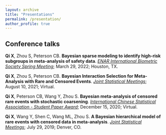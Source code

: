 ```yaml
---
layout: archive
title: "Presentations"
permalink: /presentation/
author_profile: true
---
```


## Conference talks

**Qi X**, Zhou S, Peterson CB. **Bayesian sparse modeling to identify high-risk subgroups in meta-analysis of safety data**. [*ENAR International Biometric Society Spring Meeting*](https://www.enar.org/); March 29, 2022; Houston, TX.

**Qi X**, Zhou S, Peterson CB. **Bayesian Interaction Selection for Meta-Analysis with Rare and Censored Events**. [*Joint Statistical Meetings*](https://ww2.amstat.org/meetings/jsm/2021/); August 10, 2021; Virtual.

**Qi X**, Peterson CB, Wang Y, Zhou S. **Bayesian meta-analysis of censored rare events with stochastic coarsening**. [*International Chinese Statistical Association - Student Paper Award*](https://www.icsa.org/); December 15, 2020; Virtual.

**Qi X**, Wang Y, Shen C, Wang ML, Zhou S. **A Bayesian hierarchical model of rare events with censored data in meta-analysis**. [*Joint Statistical Meetings*](https://ww2.amstat.org/meetings/jsm/2019/); July 29, 2019; Denver, CO.

